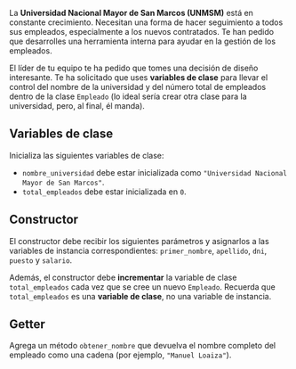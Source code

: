 La **Universidad Nacional Mayor de San Marcos (UNMSM)** está en constante crecimiento.
Necesitan una forma de hacer seguimiento a todos sus empleados, especialmente a los nuevos contratados.
Te han pedido que desarrolles una herramienta interna para ayudar en la gestión de los empleados.

El líder de tu equipo te ha pedido que tomes una decisión de diseño interesante.
Te ha solicitado que uses **variables de clase** para llevar el control del nombre de la universidad y
del número total de empleados dentro de la clase `Empleado`
(lo ideal sería crear otra clase para la universidad, pero, al final, él manda).

## Variables de clase

Inicializa las siguientes variables de clase:

- `nombre_universidad` debe estar inicializada como `"Universidad Nacional Mayor de San Marcos"`.
- `total_empleados` debe estar inicializada en `0`.

## Constructor

El constructor debe recibir los siguientes parámetros y asignarlos a las variables de instancia correspondientes:
`primer_nombre`, `apellido`, `dni`, `puesto` y `salario`.

Además, el constructor debe **incrementar** la variable de clase `total_empleados`
cada vez que se cree un nuevo `Empleado`.
Recuerda que `total_empleados` es una **variable de clase**, no una variable de instancia.

## Getter

Agrega un método `obtener_nombre` que devuelva el nombre completo del empleado como una cadena
(por ejemplo, `"Manuel Loaiza"`).